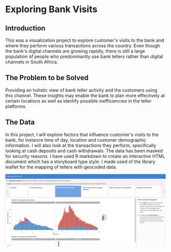 # Exploring Bank Visits

## Introduction

This was a visualization project to explore customer's visits to the bank and where they perform various transactions across the country. Even though the bank's digital channels are growing rapidly, there is still a large population of people who predominantly use bank tellers rather than digital channels in South Africa.   

## The Problem to be Solved
Providing an holistic view of bank teller activity and the customers using this channel. These insights may enable the bank to plan more effectively at certain locations as well as identify possible inefficiencies in the teller platforms.

## The Data
In this project, I will explore factors that influence customer's visits to the bank, for instance time of day, location and customer demographic information. I will also look at the transactions they perform, specifically looking at cash deposits and cash withdrawals.  The data has been masked for security reasons. I have used R markdown to create an interactive HTML document which has a storyboard type style. I made used of the library leaflet for the mapping of tellers with geocoded data.

![Screenshot](images/storyboard.png)